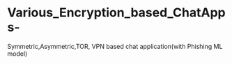 # Various_Encryption_based_ChatApps-
Symmetric,Asymmetric,TOR, VPN based chat application(with Phishing ML model)
